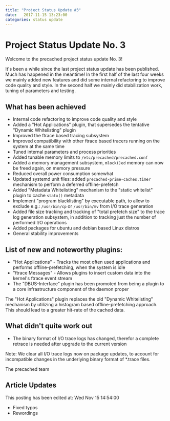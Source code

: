```yaml
---
title: "Project Status Update #3"
date:   2017-11-15 13:23:00
categories: status update
---
```


# Project Status Update No. 3

Welcome to the precached project status update No. 3!

It's been a while since the last project status update has been published.
Much has happened in the meantime! In the first half of the last four
weeks we mainly added new features and did some internal refactoring
to improve code quality and style. In the second half we mainly did
stabilization work, tuning of parameters and testing.

## What has been achieved

* Internal code refactoring to improve code quality and style
* Added a "Hot Applications" plugin, that supersedes the tentative
  "Dynamic Whitelisting" plugin
* Improved the ftrace based tracing subsystem
* Improved compatibility with other ftrace based tracers
  running on the system at the same time
* Tuned internal parameters and process priorities
* Added tunable memory limits to `/etc/precached/precached.conf`
* Added a memory management subsystem, `mlock()ed` memory can now
  be freed again, on memory pressure
* Reduced overall power consumption somewhat
* Updated systemd unit files: added `precached-prime-caches.timer`
  mechanism to perform a deferred offline-prefetch
* Added "Metadata Whitelisting" mechanism to the "static whitelist"
  plugin to cache `statx()` metadata
* Implement "program blacklisting" by executable path, to allow to
  exclude e.g.: `/usr/bin/cp` or `/usr/bin/mv` from I/O trace generation
* Added file size tracking and tracking of "total prefetch size" to the
  trace log generation subsystem, in addition to tracking just the number
  of performed I/O operations
* Added packages for ubuntu and debian based Linux distros
* General stability improvements

## List of new and noteworthy plugins:

* "Hot Applications" - Tracks the most often used applications and performs
  offline-prefetching, when the system is idle
* "ftrace Messages" - Allows plugins to insert custom data into the kernel's
  ftrace event stream
* The "DBUS-Interface" plugin has been promoted from being a plugin to a core
  infrastructure component of the daemon proper

The "Hot Applications" plugin replaces the old "Dynamic Whitelisting" mechanism
by utilizing a histogram based offline-prefetching approach. This should lead
to a greater hit-rate of the cached data.

## What didn't quite work out

* The binary format of I/O trace logs has changed, therefor a complete retrace
  is needed after upgrade to the current version

Note: We clear all I/O trace logs now on package updates, to account for
incompatible changes in the underlying binary format of *.trace files.

The precached team

## Article Updates

This posting has been edited at: Wed Nov 15 14:54:00

* Fixed typos
* Rewordings

